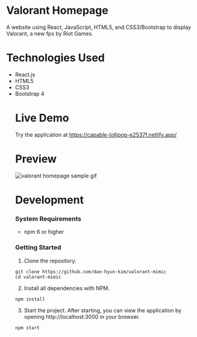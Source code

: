 # Valorant Homepage
A website using React, JavaScript, HTML5, and CSS3/Bootstrap to display Valorant, a new fps by Riot Games.

# Technologies Used
<ul>
  <li>React.js</li>
  <li>HTML5</li>
  <li>CSS3</li>
  <li>Bootstrap 4</li>

  # Live Demo
Try the application at <a href="https://capable-lollipop-e2537f.netlify.app/">https://capable-lollipop-e2537f.netlify.app/</a>

# Preview
<div class="center-img">
  <img src="./src/assets/sample.gif" alt="valorant homepage sample gif">
</div>

# Development
### System Requirements
- npm 6 or higher

### Getting Started
1. Clone the repository.

  ```shell
  git clone https://github.com/dae-hyun-kim/valorant-mimic
  cd valorant-mimic
  ```

2. Install all dependencies with NPM.
  ```shell
  npm install
  ```

3. Start the project. After starting, you can view the application by opening http://localhost:3000 in your browser.

  ```shell
  npm start
  ```
